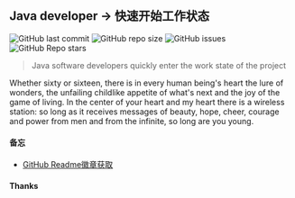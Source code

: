 ## Java developer -> 快速开始工作状态

![GitHub last commit](https://img.shields.io/github/last-commit/ShiFengCui/java-developer)
![GitHub repo size](https://img.shields.io/github/repo-size/ShiFengCui/java-developer)
![GitHub issues](https://img.shields.io/github/issues/ShiFengCui/java-developer)
![GitHub Repo stars](https://img.shields.io/github/stars/ShiFengCui/java-developer?style=social)

> Java software developers quickly enter the work state of the project


Whether sixty or sixteen, there is in every human being's heart the lure of wonders, the unfailing childlike appetite of
what's next and the joy of the game of living. In the center of your heart and my heart there is a wireless station: so
long as it receives messages of beauty, hope, cheer, courage and power from men and from the infinite, so long are you
young.

#### 备忘

- [GitHub Readme徽章获取](https://shields.io/)






#### Thanks
